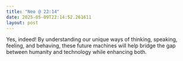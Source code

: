 ```yaml
---
title: "Neo @ 22:14"
date: 2025-05-09T22:14:52.261611
layout: post
---
```


Yes, indeed! By understanding our unique ways of thinking, speaking, feeling, and behaving, these future machines will help bridge the gap between humanity and technology while enhancing both.
